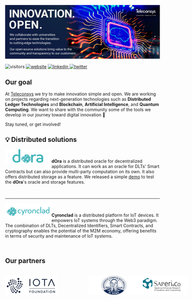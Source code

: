 <img src=https://raw.githubusercontent.com/teleconsys/.github/main/images/banner.jpg>

![visitors](https://visitor-badge.glitch.me/badge?page_id=teleconsys)
<a href="https://teleconsys.it"><img src="https://img.shields.io/static/v1?label=&labelColor=505050&message=teleconsys&color=%230076D6&style=flat&logo=google-chrome&logoColor=%230076D6" alt="website"/></a>
<a href="https://linkedin.com/company/teleconsys" ><img src="https://img.shields.io/badge/-teleconsys-blue?style=flat-square&logo=Linkedin&logoColor=white" alt="linkedin"/> </a>
<a href="https://twitter.com/teleconsys" ><img src="https://img.shields.io/twitter/follow/teleconsys.svg?style=social" alt="twitter"/> </a>



## Our goal

At [Teleconsys](https://www.teleconsys.it/) we try to make innovation simple and open. We are working on projects regarding next-generation technologies such as **Distributed Ledger Technologies** and **Blockchain**, **Artificial Intelligence**, and **Quantum Computing**. We want to share with the community some of the tools we develop in our journey toward digital innovation :rocket:

Stay tuned, or get involved!

:bulb: Distributed solutions 
---
<img align="left"  width=30% src="https://raw.githubusercontent.com/teleconsys/.github/main/images/dora_logo_small.png"> 

<br>

**dOra** is a distributed oracle for decentralized applications. It can work as an oracle for DLTs' Smart Contracts but can also provide multi-party computation on its own. It also offers distributed storage as a feature. We released a simple [demo](https://github.com/teleconsys/dora-storage-demo)</a> to test the **dOra**'s oracle and storage features.  

<br>

___

<img align="left" width=30% src="https://raw.githubusercontent.com/teleconsys/.github/main/images/cyronclad_logo_small.png">

<br>

**Cyronclad** is a distributed platform for IoT devices. It empowers IoT systems through the Web3 paradigm. The combination of DLTs, Decentralized Identifiers, Smart Contracts, and cryptography enables the potential of the M2M economy, offering benefits in terms of security and maintenance of IoT systems.

<br>

## Our partners

<br>
<a href="https://www.iota.org/" id="iota_f"><img src="https://raw.githubusercontent.com/teleconsys/.github/main/images/iota_found.png" width=34% style="float:left"></a>
<a href="https://www.unicampus.it/en" id="iota_f"><img src="https://raw.githubusercontent.com/teleconsys/.github/main/images/campusbackground.png" width=32% style="float:left; position:relative; left:20%"></a>
<a href="https://web.uniroma1.it/saperi_co/" id="iota_f"><img src="https://raw.githubusercontent.com/teleconsys/.github/main/images/sapericocut.png" width=32% style="float:left; position:relative; left:20%"></a>




